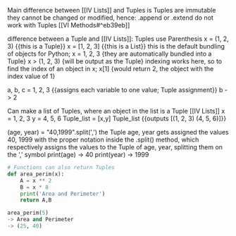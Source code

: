 Main difference between [[IV Lists]] and Tuples is Tuples are immutable
	they cannot be changed or modified, hence:
		.append or .extend do not work with Tuples [[VI Methods#^eb39eb]]

difference between a Tuple and [[IV Lists]]: Tuples use Parenthesis
x = (1, 2, 3) {{this is a Tuple}}
x = [1, 2, 3] {{this is a List}}
	this is the default bundling of objects for Python;
	x = 1, 2, 3 {they are automatically bundled into a Tuple}
	x 
	> (1, 2, 3) {will be output as the Tuple}
		indexing works here, so to find the index of an object in x;
		x[1] {would return 2, the object with the index value of 1}

a, b, c = 1, 2, 3 {{assigns each variable to one value; Tuple assignment}}
b
-> 2

Can make a list of Tuples, where an object in the list is a Tuple [[IV Lists]]
x = 1, 2, 3
y = 4, 5, 6
Tuple_list = [x,y]
Tuple_list {{outputs [(1, 2, 3) (4, 5, 6)]}}

(age, year) = "40,1999".split(',')
	the Tuple age, year gets assigned the values 40, 1999 with the proper notation inside the .split() method, which respectively assigns the values to the Tuple of age, year, splitting them on the ',' symbol
	print(age)
	-> 40
	print(year)
	-> 1999
```python
# Functions can also return Tuples
def area_perim(x):
	A = x ** 2
	B = x * 8
	print('Area and Perimeter')
	return A,B

area_perim(5)
-> Area and Perimeter
-> (25, 40)
```